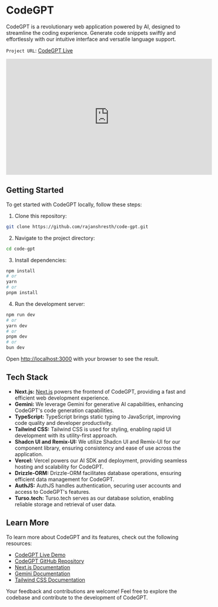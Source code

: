 # CodeGPT

CodeGPT is a revolutionary web application powered by AI, designed to streamline the coding experience. Generate code snippets swiftly and effortlessly with our intuitive interface and versatile language support.

`Project URL`: [CodeGPT Live](https://code-gpt-rose.vercel.app/)

<iframe width="560" height="315" src="https://youtu.be/AWi7S624vCU" frameborder="0" allowfullscreen></iframe>

## Getting Started

To get started with CodeGPT locally, follow these steps:

1. Clone this repository:

```bash
git clone https://github.com/rajanshresth/code-gpt.git
```

2. Navigate to the project directory:

```bash
cd code-gpt
```

3. Install dependencies:

```bash
npm install
# or
yarn
# or
pnpm install
```

4. Run the development server:

```bash
npm run dev
# or
yarn dev
# or
pnpm dev
# or
bun dev
```

Open [http://localhost:3000](http://localhost:3000) with your browser to see the result.

## Tech Stack

- **Next.js:** [Next.js](https://nextjs.org/) powers the frontend of CodeGPT, providing a fast and efficient web development experience.
- **Gemini:** We leverage Gemini for generative AI capabilities, enhancing CodeGPT's code generation capabilities.
- **TypeScript:** TypeScript brings static typing to JavaScript, improving code quality and developer productivity.
- **Tailwind CSS:** Tailwind CSS is used for styling, enabling rapid UI development with its utility-first approach.
- **Shadcn UI and Remix-UI:** We utilize Shadcn UI and Remix-UI for our component library, ensuring consistency and ease of use across the application.
- **Vercel:** Vercel powers our AI SDK and deployment, providing seamless hosting and scalability for CodeGPT.
- **Drizzle-ORM:** Drizzle-ORM facilitates database operations, ensuring efficient data management for CodeGPT.
- **AuthJS:** AuthJS handles authentication, securing user accounts and access to CodeGPT's features.
- **Turso.tech:** Turso.tech serves as our database solution, enabling reliable storage and retrieval of user data.

## Learn More

To learn more about CodeGPT and its features, check out the following resources:

- [CodeGPT Live Demo](https://code-gpt-rose.vercel.app/)
- [CodeGPT GitHub Repository](https://github.com/rajanshresth/code-gpt)
- [Next.js Documentation](https://nextjs.org/docs)
- [Gemini Documentation](https://gemini.ai/docs)
- [Tailwind CSS Documentation](https://tailwindcss.com/docs)

Your feedback and contributions are welcome! Feel free to explore the codebase and contribute to the development of CodeGPT.
